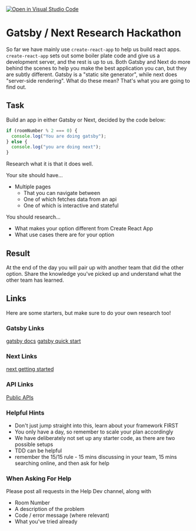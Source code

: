 [![Open in Visual Studio Code](https://classroom.github.com/assets/open-in-vscode-f059dc9a6f8d3a56e377f745f24479a46679e63a5d9fe6f495e02850cd0d8118.svg)](https://classroom.github.com/online_ide?assignment_repo_id=6835294&assignment_repo_type=AssignmentRepo)
# Gatsby / Next Research Hackathon

So far we have mainly use `create-react-app` to help us build react apps. `create-react-app` sets out some boiler plate code and give us a development server, and the rest is up to us. Both Gatsby and Next do more behind the scenes to help you make the best application you can, but they are subtly different. Gatsby is a "static site generator", while next does "server-side rendering". What do these mean? That's what you are going to find out.

## Task

Build an app in either Gatsby or Next, decided by the code below:

```js
if (roomNumber % 2 === 0) {
  console.log("You are doing gatsby");
} else {
  console.log("you are doing next");
}
```

Research what it is that it does well.

Your site should have...

- Multiple pages
  - That you can navigate between
  - One of which fetches data from an api
  - One of which is interactive and stateful

You should research...

- What makes your option different from Create React App
- What use cases there are for your option

## Result

At the end of the day you will pair up with another team that did the other option. Share the knowledge you've picked up and understand what the other team has learned.

## Links

Here are some starters, but make sure to do your own research too!

### Gatsby Links

[gatsby docs](https://www.gatsbyjs.com/docs/)
[gatsby quick start](https://www.gatsbyjs.com/docs/quick-start/)

### Next Links

[next getting started](https://nextjs.org/docs)

### API Links

[Public APIs](https://github.com/public-apis/public-apis)

### Helpful Hints

* Don't just jump straight into this, learn about your framework FIRST
* You only have a day, so remember to scale your plan accordingly
* We have deliberately not set up any starter code, as there are two possible setups
* TDD can be helpful
* remember the 15/15 rule - 15 mins discussing in your team, 15 mins searching online, and then ask for help

### When Asking For Help

Please post all requests in the Help Dev channel, along with

* Room Number
* A description of the problem
* Code / error message (where relevant)
* What you've tried already

